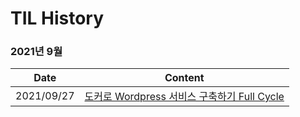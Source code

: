# TIL History

### 2021년 9월

| Date       | Content                                                      |
| ---------- | ------------------------------------------------------------ |
| 2021/09/27 | [도커로 Wordpress 서비스 구축하기 Full Cycle](./Docker_K8s/docker_service_full_cycle.md) |


